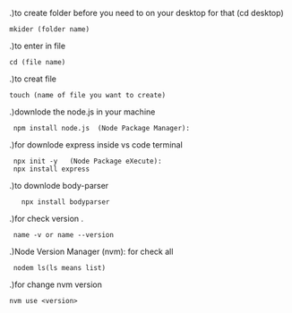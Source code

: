 .)to create folder before you need to on your desktop for that (cd desktop)

    mkider (folder name)
.)to enter in file
               
    cd (file name)
.)to creat file

    touch (name of file you want to create)

.)downlode the node.js in your machine

     npm install node.js  (Node Package Manager):

.)for downlode express inside vs code terminal

     npx init -y   (Node Package eXecute):
     npx install express

.)to downlode body-parser

       npx install bodyparser

.)for check version .
    
     name -v or name --version

.)Node Version Manager (nvm): for check all 

     nodem ls(ls means list)

.)for change nvm version

    nvm use <version>





    
